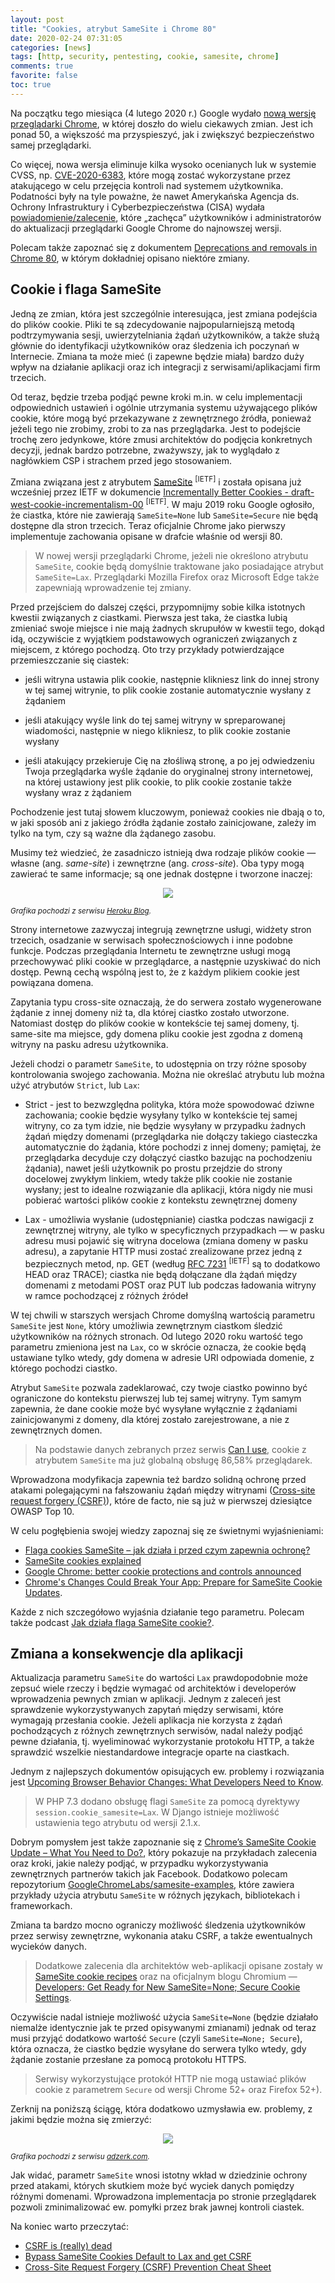 ```yaml
---
layout: post
title: "Cookies, atrybut SameSite i Chrome 80"
date: 2020-02-24 07:31:05
categories: [news]
tags: [http, security, pentesting, cookie, samesite, chrome]
comments: true
favorite: false
toc: true
---
```


Na początku tego miesiąca (4 lutego 2020 r.) Google wydało [nową wersję przeglądarki Chrome](https://developers.google.com/web/updates/2020/02/nic80), w której doszło do wielu ciekawych zmian. Jest ich ponad 50, a większość ma przyspieszyć, jak i zwiększyć bezpieczeństwo samej przeglądarki.

Co więcej, nowa wersja eliminuje kilka wysoko ocenianych luk w systemie CVSS, np. [CVE-2020-6383](https://borncity.com/win/2020/02/22/sicherheitsupdate-edge-80-0-361-57-21-feb-2020/), które mogą zostać wykorzystane przez atakującego w celu przejęcia kontroli nad systemem użytkownika. Podatności były na tyle poważne, że nawet Amerykańska Agencja ds. Ochrony Infrastruktury i Cyberbezpieczeństwa (CISA) wydała [powiadomienie/zalecenie](https://www.us-cert.gov/ncas/current-activity/2020/02/21/google-releases-security-updates-chrome), które „zachęca” użytkowników i administratorów do aktualizacji przeglądarki Google Chrome do najnowszej wersji.

Polecam także zapoznać się z dokumentem [Deprecations and removals in Chrome 80](https://developers.google.com/web/updates/2019/12/chrome-80-deps-rems), w którym dokładniej opisano niektóre zmiany.

## Cookie i flaga SameSite

Jedną ze zmian, która jest szczególnie interesująca, jest zmiana podejścia do plików cookie. Pliki te są zdecydowanie najpopularniejszą metodą podtrzymywania sesji, uwierzytelniania żądań użytkowników, a także służą głównie do identyfikacji użytkowników oraz śledzenia ich poczynań w Internecie. Zmiana ta może mieć (i zapewne będzie miała) bardzo duży wpływ na działanie aplikacji oraz ich integracji z serwisami/aplikacjami firm trzecich.

Od teraz, będzie trzeba podjąć pewne kroki m.in. w celu implementacji odpowiednich ustawień i ogólnie utrzymania systemu używającego plików cookie, które mogą być przekazywane z zewnętrznego źródła, ponieważ jeżeli tego nie zrobimy, zrobi to za nas przeglądarka. Jest to podejście trochę zero jedynkowe, które zmusi architektów do podjęcia konkretnych decyzji, jednak bardzo potrzebne, zważywszy, jak to wyglądało z nagłówkiem CSP i strachem przed jego stosowaniem.

Zmiana związana jest z atrybutem [SameSite](https://tools.ietf.org/html/draft-west-first-party-cookies-07) <sup>[IETF]</sup> i została opisana już wcześniej przez IETF w dokumencie [Incrementally Better Cookies - draft-west-cookie-incrementalism-00](https://tools.ietf.org/html/draft-west-cookie-incrementalism-00) <sup>[IETF]</sup>. W maju 2019 roku Google ogłosiło, że ciastka, które nie zawierają `SameSite=None` lub `SameSite=Secure` nie będą dostępne dla stron trzecich. Teraz oficjalnie Chrome jako pierwszy implementuje zachowania opisane w drafcie właśnie od wersji 80.

  > W nowej wersji przeglądarki Chrome, jeżeli nie określono atrybutu `SameSite`, cookie będą domyślnie traktowane jako posiadające atrybut `SameSite=Lax`. Przeglądarki Mozilla Firefox oraz Microsoft Edge także zapewniają wprowadzenie tej zmiany.

Przed przejściem do dalszej części, przypomnijmy sobie kilka istotnych kwestii związanych z ciastkami. Pierwsza jest taka, że ciastka lubią zmieniać swoje miejsce i nie mają żadnych skrupułów w kwestii tego, dokąd idą, oczywiście z wyjątkiem podstawowych ograniczeń związanych z miejscem, z którego pochodzą. Oto trzy przykłady potwierdzające przemieszczanie się ciastek:

- jeśli witryna ustawia plik cookie, następnie klikniesz link do innej strony w tej samej witrynie, to plik cookie zostanie automatycznie wysłany z żądaniem

- jeśli atakujący wyśle link do tej samej witryny w spreparowanej wiadomości, następnie w niego klikniesz, to plik cookie zostanie wysłany

- jeśli atakujący przekieruje Cię na złośliwą stronę, a po jej odwiedzeniu Twoja przeglądarka wyśle żądanie do oryginalnej strony internetowej, na której ustawiony jest plik cookie, to plik cookie zostanie także wysłany wraz z żądaniem

Pochodzenie jest tutaj słowem kluczowym, ponieważ cookies nie dbają o to, w jaki sposób ani z jakiego źródła żądanie zostało zainicjowane, zależy im tylko na tym, czy są ważne dla żądanego zasobu.

Musimy też wiedzieć, że zasadniczo istnieją dwa rodzaje plików cookie — własne (ang. _same-site_) i zewnętrzne (ang. _cross-site_). Oba typy mogą zawierać te same informacje; są one jednak dostępne i tworzone inaczej:

<p align="center">
  <img src="/assets/img/posts/cookie-comparison.png">
</p>

<sup><i>Grafika pochodzi z serwisu [Heroku Blog](https://blog.heroku.com/chrome-changes-samesite-cookie).</i></sup>

Strony internetowe zazwyczaj integrują zewnętrzne usługi, widżety stron trzecich, osadzanie w serwisach społecznościowych i inne podobne funkcje. Podczas przeglądania Internetu te zewnętrzne usługi mogą przechowywać pliki cookie w przeglądarce, a następnie uzyskiwać do nich dostęp. Pewną cechą wspólną jest to, że z każdym plikiem cookie jest powiązana domena.

Zapytania typu cross-site oznaczają, że do serwera zostało wygenerowane żądanie z innej domeny niż ta, dla której ciastko zostało utworzone. Natomiast dostęp do plików cookie w kontekście tej samej domeny, tj. same-site ma miejsce, gdy domena pliku cookie jest zgodna z domeną witryny na pasku adresu użytkownika.

Jeżeli chodzi o parametr `SameSite`, to udostępnia on trzy różne sposoby kontrolowania swojego zachowania. Można nie określać atrybutu lub można użyć atrybutów `Strict`, lub `Lax`:

- <span class="h-a">Strict</span> - jest to bezwzględna polityka, która może spowodować dziwne zachowania; cookie będzie wysyłany tylko w kontekście tej samej witryny, co za tym idzie, nie będzie wysyłany w przypadku żadnych żądań między domenami (przeglądarka nie dołączy takiego ciasteczka automatycznie do żądania, które pochodzi z innej domeny; pamiętaj, że przeglądarka decyduje czy dołączyć ciastko bazując na pochodzeniu żądania), nawet jeśli użytkownik po prostu przejdzie do strony docelowej zwykłym linkiem, wtedy także plik cookie nie zostanie wysłany; jest to idealne rozwiązanie dla aplikacji, która nigdy nie musi pobierać wartości plików cookie z kontekstu zewnętrznej domeny

- <span class="h-a">Lax</span> - umożliwia wysłanie (udostępnianie) ciastka podczas nawigacji z zewnętrznej witryny, ale tylko w specyficznych przypadkach — w pasku adresu musi pojawić się witryna docelowa (zmiana domeny w pasku adresu), a zapytanie HTTP musi zostać zrealizowane przez jedną z bezpiecznych metod, np. GET (według [RFC 7231](https://tools.ietf.org/html/rfc7231#section-4.2.1) <sup>[IETF]</sup> są to dodatkowo HEAD oraz TRACE); ciastka nie będą dołączane dla żądań między domenami z metodami POST oraz PUT lub podczas ładowania witryny w ramce pochodzącej z różnych źródeł

W tej chwili w starszych wersjach Chrome domyślną wartością parametru `SameSite` jest `None`, który umożliwia zewnętrznym ciastkom śledzić użytkowników na różnych stronach. Od lutego 2020 roku wartość tego parametru zmieniona jest na `Lax`, co w skrócie oznacza, że cookie będą ustawiane tylko wtedy, gdy domena w adresie URI odpowiada domenie, z którego pochodzi ciastko.

Atrybut `SameSite` pozwala zadeklarować, czy twoje ciastko powinno być ograniczone do kontekstu pierwszej lub tej samej witryny. Tym samym zapewnia, że dane cookie może być wysyłane wyłącznie z żądaniami zainicjowanymi z domeny, dla której zostało zarejestrowane, a nie z zewnętrznych domen.

  > Na podstawie danych zebranych przez serwis [Can I use](https://caniuse.com/#feat=same-site-cookie-attribute), cookie z atrybutem `SameSite` ma już globalną obsługę 86,58% przeglądarek.

Wprowadzona modyfikacja zapewnia też bardzo solidną ochronę przed atakami polegającymi na fałszowaniu żądań między witrynami ([Cross-site request forgery (CSRF)](https://portswigger.net/web-security/csrf)), które de facto, nie są już w pierwszej dziesiątce OWASP Top 10.

W celu pogłębienia swojej wiedzy zapoznaj się ze świetnymi wyjaśnieniami:

- [Flaga cookies SameSite – jak działa i przed czym zapewnia ochronę?](https://sekurak.pl/flaga-cookies-samesite-jak-dziala-i-przed-czym-zapewnia-ochrone/)
- [SameSite cookies explained](https://web.dev/samesite-cookies-explained/)
- [Google Chrome: better cookie protections and controls announced](https://www.ghacks.net/2019/05/08/google-chrome-better-cookie-protections-and-controls-announced/)
- [Chrome's Changes Could Break Your App: Prepare for SameSite Cookie Updates](https://blog.heroku.com/chrome-changes-samesite-cookie).

Każde z nich szczegółowo wyjaśnia działanie tego parametru. Polecam także podcast [Jak działa flaga SameSite cookie?](https://podtail.com/it/podcast/kacper-szurek/jak-dzia-a-flaga-samesite-cookie/).

## Zmiana a konsekwencje dla aplikacji

Aktualizacja parametru `SameSite` do wartości `Lax` prawdopodobnie może zepsuć wiele rzeczy i będzie wymagać od architektów i developerów wprowadzenia pewnych zmian w aplikacji. Jednym z zaleceń jest sprawdzenie wykorzystywanych zapytań między serwisami, które wymagają przesłania cookie. Jeżeli aplikacja nie korzysta z żądań pochodzących z różnych zewnętrznych serwisów, nadal należy podjąć pewne działania, tj. wyeliminować wykorzystanie protokołu HTTP, a także sprawdzić wszelkie niestandardowe integracje oparte na ciastkach.

Jednym z najlepszych dokumentów opisujących ew. problemy i rozwiązania jest [Upcoming Browser Behavior Changes: What Developers Need to Know](https://auth0.com/blog/browser-behavior-changes-what-developers-need-to-know/).

  > W PHP 7.3 dodano obsługę flagi `SameSite` za pomocą dyrektywy `session.cookie_samesite=Lax`. W Django istnieje możliwość ustawienia tego atrybutu od wersji 2.1.x.

Dobrym pomysłem jest także zapoznanie się z [Chrome’s SameSite Cookie Update – What You Need to Do?](https://headerbidding.co/chrome-samesite-cookie-update/), który pokazuje na przykładach zalecenia oraz kroki, jakie należy podjąć, w przypadku wykorzystywania zewnętrznych partnerów takich jak Facebook. Dodatkowo polecam repozytorium [GoogleChromeLabs/samesite-examples](https://github.com/GoogleChromeLabs/samesite-examples), które zawiera przykłady użycia atrybutu `SameSite` w różnych językach, bibliotekach i frameworkach.

Zmiana ta bardzo mocno ograniczy możliwość śledzenia użytkowników przez serwisy zewnętrzne, wykonania ataku CSRF, a także ewentualnych wycieków danych.

  > Dodatkowe zalecenia dla architektów web-aplikacji opisane zostały w [SameSite cookie recipes](https://web.dev/samesite-cookie-recipes/) oraz na oficjalnym blogu Chromium — [Developers: Get Ready for New SameSite=None; Secure Cookie Settings](https://blog.chromium.org/2019/10/developers-get-ready-for-new.html).

Oczywiście nadal istnieje możliwość użycia `SameSite=None` (będzie działało niemalże identycznie jak te przed opisywanymi zmianami) jednak od teraz musi przyjąć dodatkowo wartość `Secure` (czyli `SameSite=None; Secure`), która oznacza, że ciastko będzie wysyłane do serwera tylko wtedy, gdy żądanie zostanie przesłane za pomocą protokołu HTTPS.

  > Serwisy wykorzystujące protokół HTTP nie mogą ustawiać plików cookie z parametrem `Secure` od wersji Chrome 52+ oraz Firefox 52+).

Zerknij na poniższą ściągę, która dodatkowo uzmysławia ew. problemy, z jakimi będzie można się zmierzyć:

<p align="center">
  <img src="/assets/img/posts/chrome_80_samesite_recommendations.png">
</p>

<sup><i>Grafika pochodzi z serwisu [adzerk.com](https://adzerk.com/blog/chrome-samesite/).</i></sup>

Jak widać, parametr `SameSite` wnosi istotny wkład w dziedzinie ochrony przed atakami, których skutkiem może być wyciek danych pomiędzy różnymi domenami. Wprowadzona implementacja po stronie przeglądarek pozwoli zminimalizować ew. pomyłki przez brak jawnej kontroli ciastek.

Na koniec warto przeczytać:

- [CSRF is (really) dead](https://scotthelme.co.uk/csrf-is-really-dead/)
- [Bypass SameSite Cookies Default to Lax and get CSRF](https://medium.com/@renwa/bypass-samesite-cookies-default-to-lax-and-get-csrf-343ba09b9f2b)
- [Cross-Site Request Forgery (CSRF) Prevention Cheat Sheet](https://owasp.org/www-project-cheat-sheets/cheatsheets/Cross-Site_Request_Forgery_Prevention_Cheat_Sheet.html)
